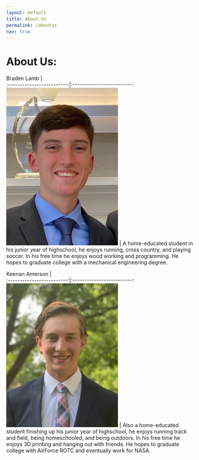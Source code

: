 ```yaml
---
layout: default
title: About Us
permalink: /aboutus
nav: true
---
```

# About Us:

Braden Lamb             |  
:-------------------------:|:-------------------------:
![Braden](/images/Braden%20headshot.jpg)   |  A home-educated student in his junior year of highschool, he enjoys running, cross country, and playing soccer.  In his free time he enjoys wood working and programming.  He hopes to graduate college with a mechanical engineering degree.

Keenan Amerson             |  
:-------------------------:|:-------------------------:
![Keenan](/images/Keenan%20Headshot.png)   |  Also a home-educated student finishing up his junior year of highschool, he enjoys running track and field, being homeschooled, and being outdoors.  In his free time he enjoys 3D printing and hanging out with friends.  He hopes to graduate college with AirForce ROTC and eventually work for NASA.